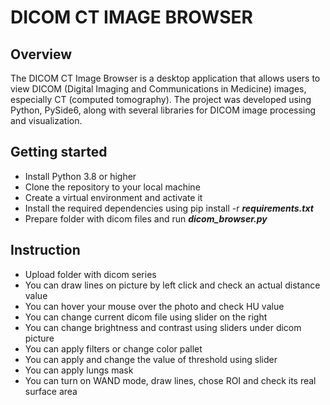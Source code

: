 # DICOM CT IMAGE BROWSER

## Overview
The DICOM CT Image Browser is a desktop application that allows users to view DICOM (Digital Imaging and Communications in Medicine) images,
especially CT (computed tomography). The project was developed using Python, PySide6, along with several libraries for DICOM image processing and visualization.
## Getting started
 - Install Python 3.8 or higher
 - Clone the repository to your local machine
 - Create a virtual environment and activate it
 - Install the required dependencies using pip install -r **_requirements.txt_**
 - Prepare folder with dicom files and run _**dicom_browser.py**_

## Instruction

- Upload folder with dicom series
- You can draw lines on picture by left click and check an actual distance value
- You can hover your mouse over the photo and check HU value
- You can change current dicom file using slider on the right
- You can change brightness and contrast using sliders under dicom picture
- You can apply filters or change color pallet
- You can apply and change the value of threshold using slider
- You can apply lungs mask
- You can turn on WAND mode, draw lines, chose ROI and check its real surface area

